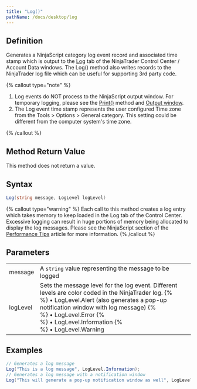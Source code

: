 ```yaml
---
title: "Log()"
pathName: /docs/desktop/log
---
```


## Definition

Generates a NinjaScript category log event record and associated time stamp which is output to the [Log](/docs/desktop/log_tab2) tab of the NinjaTrader Control Center / Account Data windows. The Log() method also writes records to the NinjaTrader log file which can be useful for supporting 3rd party code.

{% callout type="note" %}

1. Log events do NOT process to the NinjaScript output window. For temporary logging, please see the [Print()](/docs/desktop/print) method and [Output window](/docs/desktop/output).
2. The Log event time stamp represents the user configured Time zone from the Tools > Options > General category. This setting could be different from the computer system's time zone.

{% /callout %}

## Method Return Value

This method does not return a value.

## Syntax

```csharp
Log(string message, LogLevel logLevel)
```

{% callout type="warning" %}
Each call to this method creates a log entry which takes memory to keep loaded in the Log tab of the Control Center. Excessive logging can result in huge portions of memory being allocated to display the log messages. Please see the NinjaScript section of the [Performance Tips](/docs/desktop/performance_tips2) article for more information.
{% /callout %}

## Parameters

|  |  |
| --- | --- |
| message | A `string` value representing the message to be logged |
| logLevel | Sets the message level for the log event. Different levels are color coded in the NinjaTrader log. {% <br> %} &bull; LogLevel.Alert (also generates a pop-up notification window with log message) {% <br> %} &bull; LogLevel.Error {% <br> %} &bull; LogLevel.Information {% <br> %} &bull; LogLevel.Warning |

## Examples

```csharp
// Generates a log message
Log("This is a log message", LogLevel.Information);
// Generates a log message with a notification window
Log("This will generate a pop-up notification window as well", LogLevel.Alert);
```
